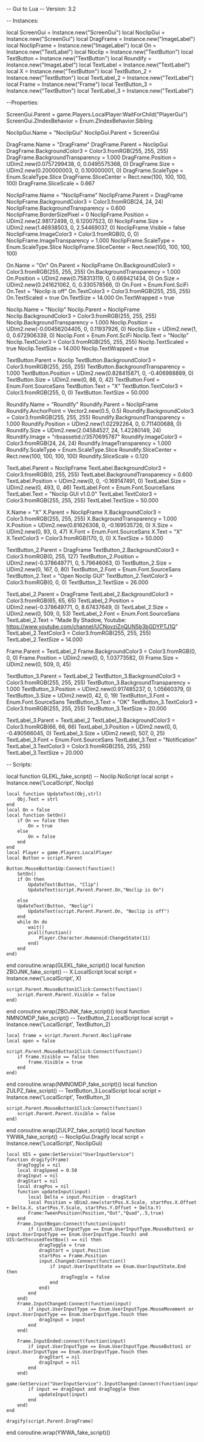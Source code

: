 -- Gui to Lua
-- Version: 3.2

-- Instances:

local ScreenGui = Instance.new("ScreenGui")
local NoclipGui = Instance.new("ScreenGui")
local DragFrame = Instance.new("ImageLabel")
local NoclipFrame = Instance.new("ImageLabel")
local On = Instance.new("TextLabel")
local Noclip = Instance.new("TextButton")
local TextButton = Instance.new("TextButton")
local Roundify = Instance.new("ImageLabel")
local TextLabel = Instance.new("TextLabel")
local X = Instance.new("TextButton")
local TextButton_2 = Instance.new("TextButton")
local TextLabel_2 = Instance.new("TextLabel")
local Frame = Instance.new("Frame")
local TextButton_3 = Instance.new("TextButton")
local TextLabel_3 = Instance.new("TextLabel")

--Properties:

ScreenGui.Parent = game.Players.LocalPlayer:WaitForChild("PlayerGui")
ScreenGui.ZIndexBehavior = Enum.ZIndexBehavior.Sibling

NoclipGui.Name = "NoclipGui"
NoclipGui.Parent = ScreenGui

DragFrame.Name = "DragFrame"
DragFrame.Parent = NoclipGui
DragFrame.BackgroundColor3 = Color3.fromRGB(255, 255, 255)
DragFrame.BackgroundTransparency = 1.000
DragFrame.Position = UDim2.new(0.0757299438, 0, 0.0495575368, 0)
DragFrame.Size = UDim2.new(0.200000003, 0, 0.100000001, 0)
DragFrame.ScaleType = Enum.ScaleType.Slice
DragFrame.SliceCenter = Rect.new(100, 100, 100, 100)
DragFrame.SliceScale = 0.667

NoclipFrame.Name = "NoclipFrame"
NoclipFrame.Parent = DragFrame
NoclipFrame.BackgroundColor3 = Color3.fromRGB(24, 24, 24)
NoclipFrame.BackgroundTransparency = 0.600
NoclipFrame.BorderSizePixel = 0
NoclipFrame.Position = UDim2.new(2.98172498, 0, 6.12007523, 0)
NoclipFrame.Size = UDim2.new(1.46938503, 0, 2.54469037, 0)
NoclipFrame.Visible = false
NoclipFrame.ImageColor3 = Color3.fromRGB(0, 0, 0)
NoclipFrame.ImageTransparency = 1.000
NoclipFrame.ScaleType = Enum.ScaleType.Slice
NoclipFrame.SliceCenter = Rect.new(100, 100, 100, 100)

On.Name = "On"
On.Parent = NoclipFrame
On.BackgroundColor3 = Color3.fromRGB(255, 255, 255)
On.BackgroundTransparency = 1.000
On.Position = UDim2.new(0.758313119, 0, 0.669421434, 0)
On.Size = UDim2.new(0.241621062, 0, 0.330578566, 0)
On.Font = Enum.Font.SciFi
On.Text = "Noclip is off"
On.TextColor3 = Color3.fromRGB(255, 255, 255)
On.TextScaled = true
On.TextSize = 14.000
On.TextWrapped = true

Noclip.Name = "Noclip"
Noclip.Parent = NoclipFrame
Noclip.BackgroundColor3 = Color3.fromRGB(255, 255, 255)
Noclip.BackgroundTransparency = 1.000
Noclip.Position = UDim2.new(-0.00456204405, 0, 0.11937926, 0)
Noclip.Size = UDim2.new(1, 0, 0.672906339, 0)
Noclip.Font = Enum.Font.SciFi
Noclip.Text = "Noclip"
Noclip.TextColor3 = Color3.fromRGB(255, 255, 255)
Noclip.TextScaled = true
Noclip.TextSize = 14.000
Noclip.TextWrapped = true

TextButton.Parent = Noclip
TextButton.BackgroundColor3 = Color3.fromRGB(255, 255, 255)
TextButton.BackgroundTransparency = 1.000
TextButton.Position = UDim2.new(0.828415871, 0, -0.406988889, 0)
TextButton.Size = UDim2.new(0, 86, 0, 42)
TextButton.Font = Enum.Font.SourceSans
TextButton.Text = "X"
TextButton.TextColor3 = Color3.fromRGB(255, 0, 0)
TextButton.TextSize = 50.000

Roundify.Name = "Roundify"
Roundify.Parent = NoclipFrame
Roundify.AnchorPoint = Vector2.new(0.5, 0.5)
Roundify.BackgroundColor3 = Color3.fromRGB(255, 255, 255)
Roundify.BackgroundTransparency = 1.000
Roundify.Position = UDim2.new(1.02292264, 0, 0.711400688, 0)
Roundify.Size = UDim2.new(2.04584527, 24, 1.42280149, 24)
Roundify.Image = "rbxassetid://3570695787"
Roundify.ImageColor3 = Color3.fromRGB(24, 24, 24)
Roundify.ImageTransparency = 1.000
Roundify.ScaleType = Enum.ScaleType.Slice
Roundify.SliceCenter = Rect.new(100, 100, 100, 100)
Roundify.SliceScale = 0.120

TextLabel.Parent = NoclipFrame
TextLabel.BackgroundColor3 = Color3.fromRGB(0, 255, 255)
TextLabel.BackgroundTransparency = 0.600
TextLabel.Position = UDim2.new(0, 0, -0.169147491, 0)
TextLabel.Size = UDim2.new(0, 493, 0, 46)
TextLabel.Font = Enum.Font.SourceSans
TextLabel.Text = "Noclip GUI v1.0.0"
TextLabel.TextColor3 = Color3.fromRGB(255, 255, 255)
TextLabel.TextSize = 50.000

X.Name = "X"
X.Parent = NoclipFrame
X.BackgroundColor3 = Color3.fromRGB(255, 255, 255)
X.BackgroundTransparency = 1.000
X.Position = UDim2.new(0.81626308, 0, -0.169535726, 0)
X.Size = UDim2.new(0, 93, 0, 47)
X.Font = Enum.Font.SourceSans
X.Text = "X"
X.TextColor3 = Color3.fromRGB(170, 0, 0)
X.TextSize = 50.000

TextButton_2.Parent = DragFrame
TextButton_2.BackgroundColor3 = Color3.fromRGB(0, 255, 127)
TextButton_2.Position = UDim2.new(-0.378649771, 0, 5.79646063, 0)
TextButton_2.Size = UDim2.new(0, 167, 0, 80)
TextButton_2.Font = Enum.Font.SourceSans
TextButton_2.Text = "Open Noclip GUI"
TextButton_2.TextColor3 = Color3.fromRGB(0, 0, 0)
TextButton_2.TextSize = 26.000

TextLabel_2.Parent = DragFrame
TextLabel_2.BackgroundColor3 = Color3.fromRGB(65, 65, 65)
TextLabel_2.Position = UDim2.new(-0.378649771, 0, 8.67437649, 0)
TextLabel_2.Size = UDim2.new(0, 509, 0, 53)
TextLabel_2.Font = Enum.Font.SourceSans
TextLabel_2.Text = "Made By Shadow, Youtube: https://www.youtube.com/channel/UCNovziZnQUN5b3bGDYPTJ1Q"
TextLabel_2.TextColor3 = Color3.fromRGB(255, 255, 255)
TextLabel_2.TextSize = 14.000

Frame.Parent = TextLabel_2
Frame.BackgroundColor3 = Color3.fromRGB(0, 0, 0)
Frame.Position = UDim2.new(0, 0, 1.03773582, 0)
Frame.Size = UDim2.new(0, 509, 0, 45)

TextButton_3.Parent = TextLabel_2
TextButton_3.BackgroundColor3 = Color3.fromRGB(255, 255, 255)
TextButton_3.BackgroundTransparency = 1.000
TextButton_3.Position = UDim2.new(0.917485237, 0, 1.05660379, 0)
TextButton_3.Size = UDim2.new(0, 42, 0, 19)
TextButton_3.Font = Enum.Font.SourceSans
TextButton_3.Text = "OK"
TextButton_3.TextColor3 = Color3.fromRGB(255, 255, 255)
TextButton_3.TextSize = 20.000

TextLabel_3.Parent = TextLabel_2
TextLabel_3.BackgroundColor3 = Color3.fromRGB(66, 66, 66)
TextLabel_3.Position = UDim2.new(0, 0, -0.490566045, 0)
TextLabel_3.Size = UDim2.new(0, 507, 0, 25)
TextLabel_3.Font = Enum.Font.SourceSans
TextLabel_3.Text = "Notification"
TextLabel_3.TextColor3 = Color3.fromRGB(255, 255, 255)
TextLabel_3.TextSize = 20.000

-- Scripts:

local function GLEKL_fake_script() -- Noclip.NoScript 
	local script = Instance.new('LocalScript', Noclip)

	local function UpdateText(Obj,strl)
		Obj.Text = strl
	end
	local On = false
	local function SetOn()
		if On == false then
			On = true
		else
			On = false
		end
	end
	local Player = game.Players.LocalPlayer
	local Button = script.Parent
	
	Button.MouseButton1Up:Connect(function()
		SetOn()
		if On then
			UpdateText(Button, "Clip")
			UpdateText(script.Parent.Parent.On,"Noclip is On")
		
		else
		UpdateText(Button, "Noclip")
			UpdateText(script.Parent.Parent.On, "Noclip is off")
		end
		while On do
			wait()
			pcall(function()
				Player.Character.Humanoid:ChangeState(11)
			end)
		end
	end)
end
coroutine.wrap(GLEKL_fake_script)()
local function ZBOJNK_fake_script() -- X.LocalScript 
	local script = Instance.new('LocalScript', X)

	script.Parent.MouseButton1Click:Connect(function()
		script.Parent.Parent.Visible = false
	end)
	
	
	
end
coroutine.wrap(ZBOJNK_fake_script)()
local function NMNOMDP_fake_script() -- TextButton_2.LocalScript 
	local script = Instance.new('LocalScript', TextButton_2)

	local frame = script.Parent.Parent.NoclipFrame
	local open = false
	
	script.Parent.MouseButton1Click:Connect(function()
		if frame.Visible == false then
			frame.Visible = true
		end
	end)
	
end
coroutine.wrap(NMNOMDP_fake_script)()
local function ZULPZ_fake_script() -- TextButton_3.LocalScript 
	local script = Instance.new('LocalScript', TextButton_3)

	script.Parent.MouseButton1Click:Connect(function()
		script.Parent.Parent.Visible = false
	end)
	
	
	
end
coroutine.wrap(ZULPZ_fake_script)()
local function YWWA_fake_script() -- NoclipGui.Dragify 
	local script = Instance.new('LocalScript', NoclipGui)

	local UIS = game:GetService("UserInputService")
	function dragify(Frame)
	    dragToggle = nil
	    local dragSpeed = 0.50
	    dragInput = nil
	    dragStart = nil
	    local dragPos = nil
	    function updateInput(input)
	        local Delta = input.Position - dragStart
	        local Position = UDim2.new(startPos.X.Scale, startPos.X.Offset + Delta.X, startPos.Y.Scale, startPos.Y.Offset + Delta.Y)
	        Frame:TweenPosition(Position,"Out","Quad",.5,true)
	    end
	    Frame.InputBegan:Connect(function(input)
	        if (input.UserInputType == Enum.UserInputType.MouseButton1 or input.UserInputType == Enum.UserInputType.Touch) and UIS:GetFocusedTextBox() == nil then
	            dragToggle = true
	            dragStart = input.Position
	            startPos = Frame.Position
	            input.Changed:Connect(function()
	                if input.UserInputState == Enum.UserInputState.End then
	                    dragToggle = false
	                end
	            end)
	        end
	    end)
	    Frame.InputChanged:Connect(function(input)
	        if input.UserInputType == Enum.UserInputType.MouseMovement or input.UserInputType == Enum.UserInputType.Touch then
	            dragInput = input
	        end
		end)
		
		Frame.InputEnded:connect(function(input)
			if input.UserInputType == Enum.UserInputType.MouseButton1 or input.UserInputType == Enum.UserInputType.Touch then
				dragStart = nil
				dragInput = nil
			end
		end)
	    game:GetService("UserInputService").InputChanged:Connect(function(input)
	        if input == dragInput and dragToggle then
	            updateInput(input)
	        end
	    end)
	end
	
	dragify(script.Parent.DragFrame)
end
coroutine.wrap(YWWA_fake_script)()
